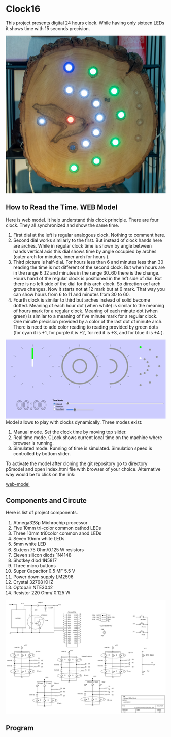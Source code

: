 # Clock16
This project presents digital 24 hours clock.  While having only sixteen LEDs it shows time with 15 seconds precision.

![CLOCK](./images/IMKP5093_acr.jpg)

## How to Read the Time. WEB Model
Here is web model. It help understand this clock principle. There are four clock. They all synchronized and show the same time.
1. First dial at the left is regular analogous clock. Nothing to comment here.
2. Second dial works similarly to the first. But instead of clock hands here are arches. While in regular clock time is shown by  angle between hands  vertical axis this dial shows time by angle occupied by arches (outer arch for minutes, inner arch for hours ).
3. Third picture  is half-dial. For hours less than 6 and minutes less than 30  reading the time is not different of the second clock. But when hours are in the range 6..12 and minutes in the range 30..60 there is the change. Hours hand of the regular clock is positioned in the left side of dial. But there is no left side of the dial for this arch clock. So direction oof arch grows changes. Now it starts not at 12 mark but at 6 mark. That way you can show hours from 6 to 11 and minutes from 30 to 60.
4. Fourth  clock is similar to third but arches instead of solid become dotted. Meaning of each hour dot  (when white) is similar to the meaning of hours mark for a regular clock.   Meaning of each minute dot (when green) is similar to a meaning of five minute mark for a regular clock. One minute precision provided by a color of the last dot of minute arch. There is need to add color reading to reading provided by green dots (for cyan it is +1, for purple it is +2, for red it is +3, and for blue it is +4 ).  

![MODEL](./images/simulation.jpg) 
Model allows to play with clocks dynamically. Three modes exist:
1. Manual mode. Set the clock time by moving top slider.
2. Real time mode. CLock shows current local time on the machine where browser is running.
3. Simulated mode. Running of time is simulated. Simulation speed is controlled by bottom slider.

To activate the model after cloning the git repository go to directory p5model and open index.html file with browser of your choice. Alternative way would be to click on the link:

[web-model](https://filedn.com/lRLB6A8XqsC4voY39bLNwCj/Clock16/)

## Components and Circute
Here is list of project components.

1. Atmega328p Michrochip processor
2. Five 10mm tri-color  common cathod LEDs
3. Three 10mm tri0color common anod LEDs
4. Seven 10mm white LEDs
5. 5mm white LED
6. Sixteen 75 Ohm/0.125 W  resistors
9. Eleven silicon diods 1N4148
10. Shotkey diod 1N5817
11. Three  micro buttons
12. Super Capacitor 0.5 MF 5.5 V
13. Power down supply LM2596
14. Crystal 32768 KHZ
15. Optopair NTE3042
16. Resistor 220 Ohm/ 0.125 W

![CIRCUTE](./images/clock.jpg) 

## Program


